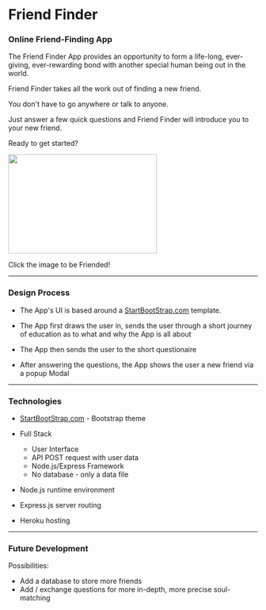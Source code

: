 # **Friend Finder**
### Online Friend-Finding App


The Friend Finder App provides an opportunity to form a life-long, ever-giving, ever-rewarding bond with another special human being out in the world.

Friend Finder takes all the work out of finding a new friend.

You don't have to go anywhere or talk to anyone. 

Just answer a few quick questions and Friend Finder will introduce you to your new friend.

Ready to get started?

[<img src="https://github.com/boslott/friendFinderApp/blob/master/public/img/heroShot.png" width="300" height="200" >](https://gentle-garden-22232.herokuapp.com)

Click the image to be Friended!

---

### Design Process

* The App's UI is based around a [StartBootStrap.com](https://startbootstrap.com) template. 

* The App first draws the user in, sends the user through a short journey of education as to what and why the App is all about

* The App then sends the user to the short questionaire

* After answering the questions, the App shows the user a new friend via a popup Modal


---

### Technologies

* [StartBootStrap.com](https://startbootstrap.com) - Bootstrap theme

* Full Stack
    * User Interface
    * API POST request with user data
    * Node.js/Express Framework
    * No database - only a data file

* Node.js runtime environment
* Express.js server routing
* Heroku hosting

---

### Future Development

Possibilities:

* Add a database to store more friends
* Add / exchange questions for more in-depth, more precise soul-matching
